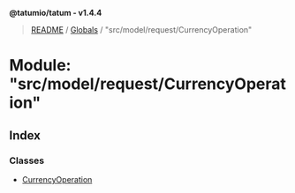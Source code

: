 **@tatumio/tatum - v1.4.4**

> [README](../README.md) / [Globals](../globals.md) / "src/model/request/CurrencyOperation"

# Module: "src/model/request/CurrencyOperation"

## Index

### Classes

* [CurrencyOperation](../classes/_src_model_request_currencyoperation_.currencyoperation.md)
